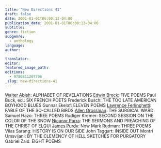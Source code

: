 ```yaml
---
title: "New Directions 41"
draft: false
date: 2001-01-01T06:00:13-04:00
publication_date: 2001-01-01T06:00:13-04:00
subtitle:
genre: fiction
subgenre:
  - anthology
language:
author:

translator:
editor:
featured_image_path:
editions:
  - 9780811207706
_slug: new-directions-41
---
```


[Walter Abish](http://ndbooks.com/author/walter-abish): ALPHABET OF REVELATIONS [Edwin Brock:](http://ndbooks.com/author/edwin-brock) FIVE POEMS Paul Buck, ed.: SIX FRENCH POETS Frederick Busch: THE TOO LATE AMERICAN BOYHOOD BLUES Gunnar Ekelof: ELEVEN POEMS [Lawrence Ferlinghetti](http://ndbooks.com/author/lawrence-ferlinghetti): FABLE OF THE SO-CALLED BIRDS [Allen Grossman](http://ndbooks.com/author/allen-grossman): THE SURGICAL WARD Samuel Hazo: THREE POEMS Rudiger Kremer: SECOND SESSION ON THE COLOR OF THE SNOW [Nicanor Parra](http://ndbooks.com/author/nicanor-parra): THE SERMONS AND PREACHING OF THE CHRIST OF ELQUI [James Purdy](http://ndbooks.com/author/james-purdy): Now Mark Rudman: THREE POEMS Vilas Sarang: HISTORY IS ON OUR SIDE John Taggart: INSIDE OUT Montri Umavijani: BY THE CLEMENCY OF HELL SKETCHES FOR PURGATORY Gabriel Zaid: EIGHT POEMS


